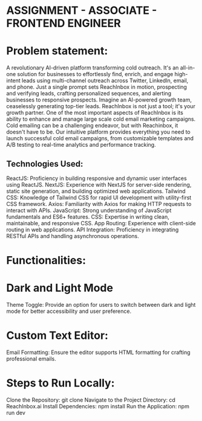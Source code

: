 # ASSIGNMENT - ASSOCIATE - FRONTEND ENGINEER

# Problem statement:
A revolutionary AI-driven platform transforming cold outreach. It's an all-in-one
solution for businesses to effortlessly find, enrich, and engage high-intent leads using multi-channel outreach
across Twitter, LinkedIn, email, and phone. Just a single prompt sets ReachInbox in motion, prospecting and
verifying leads, crafting personalized sequences, and alerting businesses to responsive prospects. Imagine an
AI-powered growth team, ceaselessly generating top-tier leads. ReachInbox is not just a tool; it's your growth
partner.
One of the most important aspects of ReachInbox is its ability to enhance and manage large scale cold email
marketing campaigns. Cold emailing can be a challenging endeavor, but with Reachinbox, it doesn't have to be.
Our intuitive platform provides everything you need to launch successful cold email campaigns, from
customizable templates and A/B testing to real-time analytics and performance tracking.


## Technologies Used:
ReactJS: Proficiency in building responsive and dynamic user interfaces using ReactJS.
NextJS: Experience with NextJS for server-side rendering, static site generation, and building optimized web applications.
Tailwind CSS: Knowledge of Tailwind CSS for rapid UI development with utility-first CSS framework.
Axios: Familiarity with Axios for making HTTP requests to interact with APIs.
JavaScript: Strong understanding of JavaScript fundamentals and ES6+ features.
CSS: Expertise in writing clean, maintainable, and responsive CSS.
App Routing: Experience with client-side routing in web applications.
API Integration: Proficiency in integrating RESTful APIs and handling asynchronous operations.

# Functionalities:
# Dark and Light Mode 
Theme Toggle: Provide an option for users to switch between dark and light mode for better accessibility and user preference.

# Custom Text Editor: 
Email Formatting: Ensure the editor supports HTML formatting for crafting professional emails.


# Steps to Run Locally:
Clone the Repository:
git clone 
Navigate to the Project Directory:
cd ReachInbox.ai
Install Dependencies:
npm install
Run the Application:
npm run dev







